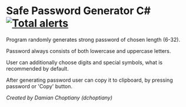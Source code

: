 # Safe Password Generator C# [![Total alerts](https://img.shields.io/lgtm/alerts/g/dchoptiany/SafePasswordGenerator.svg?logo=lgtm&logoWidth=18)](https://lgtm.com/projects/g/dchoptiany/SafePasswordGenerator/alerts/)

Program randomly generates strong password of chosen length (6-32).

Password always consists of both lowercase and uppercase letters.

User can additionally choose digits and special symbols, what is recommended by default. 

After generating password user can copy it to clipboard, by pressing password or 'Copy' button. 

*Created by Damian Choptiany (dchoptiany)*
